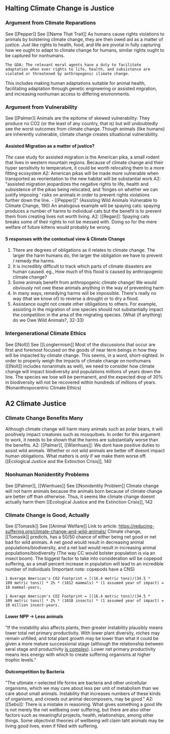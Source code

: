 
## Halting Climate Change is Justice
### Argument from Climate Reparations
See [[Pepper]]
See [[Name That Trait]]
As humans cause rights violations to animals by bolstering climate change, they are then owed aid as a matter of justice. Just like rights to health, food, and life are pivotal in fully capturing how we ought to adapt to climate change for humans, similar rights ought to be captured for nonhumans. 
~~~
The GDA: The relevant moral agents have a duty to facilitate adaptation when ever rights to life, health, and subsistence are violated or threatened by anthropogenic climate change.
~~~

This includes making human adaptations suitable for animal health, facilitating adaptation through genetic engineering or assisted migration, and increasing nonhuman access to differing environments.

### Argument from Vulnerability
See [[Palmer]]
Animals are the epitome of skewed vulnerability: They produce no CO2 (or the least of any country, that is) but will undoubtedly see the worst outcomes from climate change. Though animals (like humans) are inherently vulnerable, climate change creates situational vulnerability.

#### Assisted Migration as a matter of justice?
*The* case study for assisted migration is the American pika, a small rodent that lives in western mountain regions. Because of climate change and their hyper sensitivity to temperature, it could be worth relocating them to a more fitting ecosystem
	A2: American pikas will be made more vulnerable when transported as reorientation to the new habitat will be substantial work
	A2: "assisted migration jeopardizes the negative rights to life, health and subsistence of the pikas being relocated, and ‘hinges on whether we can justify imposing ‘ risks on animals in order to prevent rights violations further down the line. - [[Pepper]]" (Assisting Wild Animals Vulnerable to Climate Change, 190)
An analogous example will be spaying cats: spaying produces a number of harms to individual cats but the benefit is to prevent them from creating lives not worth living. 
	A2: [[Regan]]: Spaying cats breaks some of their rights to not be messed with. Doing so for the mere welfare of future kittens would probably be wrong. 

#### 5 responses with the contextual view & Climate Change
1. There are degrees of obligations as it relates to climate change. The larger the harm humans do, the larger the obligation we have to prevent / remedy the harms.
2. It is incredibly difficult to track which parts of climate disasters are human caused. eg., How much of this flood is caused by anthropogenic climate change?
3. Some animals benefit from anthropogenic climate change! We would obviously not owe these animals anything in the way of preventing harm
4. In many ways, remedying harms will be impossible. There's really no way (that we know of) to reverse a drought or to dry a flood.
5. Assistance ought not create other obligations to others. For example, assisting in the migration of one species should not substantially impact the competition in the area of the migrating species. 
(What (if anything) do we Owe Wild Animals?, 32-33)

### Intergenerational Climate Ethics
See [[Nolt]]
See [[Longtermism]]
Most of the discussions that occur are first and foremost focused on the goods of near term beings in how they will be impacted by climate change. This seems, in a word, short-sighted. In order to properly weigh the impacts of climate change on nonhumans ([[Nolt]] includes nonanimals as well), we need to consider how climate change will impact biodiversity and populations millions of years down the line. The species we lose will be permanent, and the expected drop of 30% in biodiversity will not be recovered within hundreds of millions of years. (Nonanthropocentric Climate Ethics)

## A2 Climate Justice

### Climate Change Benefits Many
Although climate change will harm many animals such as polar bears, it will positively impact creatures such as mosquitoes. In order for this argument to work, it needs to be shown that the harms are substantially worse than the benefits. 
	A2: [[Palmer]], [[Wienhues]]: We dont have positive duties to assist wild animals. Whether or not wild animals are better off doesnt impact human obligations. What matters is *only* if we make them worse off. 
		[[Ecological Justice and the Extinction Crisis]], 140

### Nonhuman Nonidentity Problems
See [[Palmer]], [[Wienhues]]
See [[Nonidentity Problem]]
Climate change will not harm animals because the animals born because of climate change are better off than otherwise. Thus, it seems like climate change doesnt actually harm them
	[[Ecological Justice and the Extinction Crisis]], 142

### Climate Change is Good, Actually
See [[Tomasik]]
See [[Animal Welfare]]
Link to article: https://reducing-suffering.org/climate-change-and-wild-animals/
Climate change, [[Tomasik]] predicts, has a 50/50 chance of either being net good or net bad for wild animals. A net good would result in decreasing animal populations/biodiversity, and a net bad would result in increasing animal populations/biodiversity (The way CC would bolster population is via an insect boom). The biggest factor to take into consideration will be copepod suffering, as a small percent increase in population will lead to an incredible number of individuals (Important note: copepods have a CNS)

~~~
1 Average American's CO2 Footprint = [(16.4 metric tons)/(34.5 * 109 metric tons)] * 2% * (1012 mammals) * (1 assumed year of impact) = 10 mammal-years,

1 Average American's CO2 Footprint = [(16.4 metric tons)/(34.5 * 109 metric tons)] * 2% * (1018 insects) * (1 assumed year of impact) = 10 million insect-years.
~~~

#### Lower NPP -> Less animals
"If the instability also affects plants, then greater instability plausibly means lower total net primary productivity. With lower plant diversity, niches may remain unfilled, and total plant growth may be lower than what it could be given a more mature successional stage (although the relationship between seral stage and productivity [is complex](http://sciencebitz.com/?page_id=42 "'2.6. 6: Succession, Productivity and Diversity.' 'Mr G’s Environmental Systems'")). Lower net primary productivity means less energy with which to create suffering organisms at higher trophic levels."

#### Outcompetition by Bacteria
"The ultimate r-selected life forms are bacteria and other unicellular organisms, which we may care about less per unit of metabolism than we care about small animals. Instability that increases numbers of these kinds of organisms, and crowds out animal decomposers, may be good."
	A2: [[Sebo]]: There is a mistake in reasoning. What gives something a good life is not merely the net wellbeing over suffering, but there are also other factors such as meaningful projects, health, relationships, among other things. Some objectivist theories of wellbeing will claim taht animals may be living good lives, even if filled with suffering.
